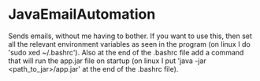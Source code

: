 # JavaEmailAutomation
Sends emails, without me having to bother. If you want to use this, then set all the relevant environment variables as seen in the program (on linux I do 'sudo xed ~/.bashrc'). Also at the end of the .bashrc file add a command that will run the app.jar file on startup (on linux I put 'java -jar &lt;path_to_jar>/app.jar' at the end of the .bashrc file).
